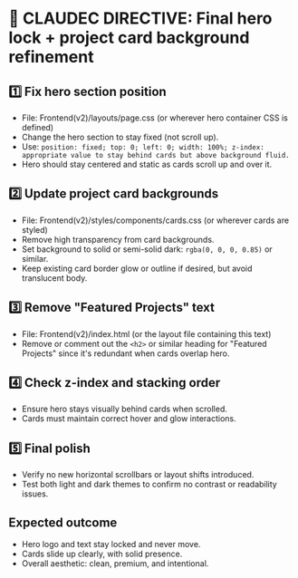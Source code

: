 # 🔧 CLAUDEC DIRECTIVE: Final hero lock + project card background refinement

## 1️⃣ Fix hero section position

- File: Frontend(v2)/layouts/page.css (or wherever hero container CSS is defined)
- Change the hero section to stay fixed (not scroll up).
- Use: `position: fixed; top: 0; left: 0; width: 100%; z-index: appropriate value to stay behind cards but above background fluid.`
- Hero should stay centered and static as cards scroll up and over it.

## 2️⃣ Update project card backgrounds

- File: Frontend(v2)/styles/components/cards.css (or wherever cards are styled)
- Remove high transparency from card backgrounds.
- Set background to solid or semi-solid dark: `rgba(0, 0, 0, 0.85)` or similar.
- Keep existing card border glow or outline if desired, but avoid translucent body.

## 3️⃣ Remove "Featured Projects" text

- File: Frontend(v2)/index.html (or the layout file containing this text)
- Remove or comment out the `<h2>` or similar heading for "Featured Projects" since it's redundant when cards overlap hero.

## 4️⃣ Check z-index and stacking order

- Ensure hero stays visually behind cards when scrolled.
- Cards must maintain correct hover and glow interactions.

## 5️⃣ Final polish

- Verify no new horizontal scrollbars or layout shifts introduced.
- Test both light and dark themes to confirm no contrast or readability issues.

## Expected outcome

- Hero logo and text stay locked and never move.
- Cards slide up clearly, with solid presence.
- Overall aesthetic: clean, premium, and intentional.
